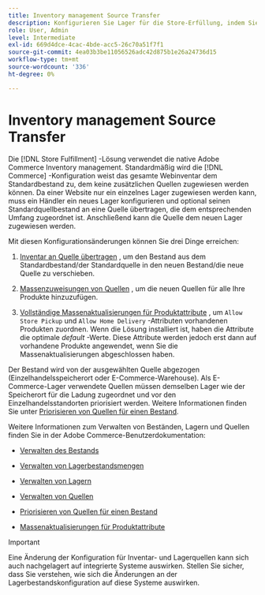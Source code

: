 ```yaml
---
title: Inventory management Source Transfer
description: Konfigurieren Sie Lager für die Store-Erfüllung, indem Sie ein neues Lager einrichten und das Inventar aus dem Standardbestand übertragen.
role: User, Admin
level: Intermediate
exl-id: 669d4dce-4cac-4bde-acc5-26c70a51f7f1
source-git-commit: 4ea03b3be11056526adc42d875b1e26a24736d15
workflow-type: tm+mt
source-wordcount: '336'
ht-degree: 0%

---
```


# Inventory management Source Transfer

Die [!DNL Store Fulfillment] -Lösung verwendet die native Adobe Commerce Inventory management. Standardmäßig wird die [!DNL Commerce] -Konfiguration weist das gesamte Webinventar dem Standardbestand zu, dem keine zusätzlichen Quellen zugewiesen werden können. Da einer Website nur ein einzelnes Lager zugewiesen werden kann, muss ein Händler ein neues Lager konfigurieren und optional seinen Standardquellbestand an eine Quelle übertragen, die dem entsprechenden Umfang zugeordnet ist. Anschließend kann die Quelle dem neuen Lager zugewiesen werden.

Mit diesen Konfigurationsänderungen können Sie drei Dinge erreichen:

1. [Inventar an Quelle übertragen](https://docs.magento.com/user-guide/catalog/inventory-bulk-transfer-inventory.html) , um den Bestand aus dem Standardbestand/der Standardquelle in den neuen Bestand/die neue Quelle zu verschieben.

2. [Massenzuweisungen von Quellen](https://docs.magento.com/user-guide/catalog/inventory-bulk-assign-sources.html) , um die neuen Quellen für alle Ihre Produkte hinzuzufügen.

3. [Vollständige Massenaktualisierungen für Produktattribute](https://docs.magento.com/user-guide/stores/bulk-product-attribute-update.html) , um `Allow Store Pickup` und `Allow Home Delivery` -Attributen vorhandenen Produkten zuordnen. Wenn die Lösung installiert ist, haben die Attribute die optimale *default* -Werte. Diese Attribute werden jedoch erst dann auf vorhandene Produkte angewendet, wenn Sie die Massenaktualisierungen abgeschlossen haben.

Der Bestand wird von der ausgewählten Quelle abgezogen (Einzelhandelsspeicherort oder E-Commerce-Warehouse). Als E-Commerce-Lager verwendete Quellen müssen demselben Lager wie der Speicherort für die Ladung zugeordnet und vor den Einzelhandelsstandorten priorisiert werden. Weitere Informationen finden Sie unter [Priorisieren von Quellen für einen Bestand](https://docs.magento.com/user-guide/catalog/inventory-stock-priority.html).


Weitere Informationen zum Verwalten von Beständen, Lagern und Quellen finden Sie in der Adobe Commerce-Benutzerdokumentation:

- [Verwalten des Bestands](https://docs.magento.com/user-guide/catalog/inventory-management.html)

- [Verwalten von Lagerbestandsmengen](https://docs.magento.com/user-guide/catalog/inventory-manage-inventory-quantities.html)

- [Verwalten von Lagern](https://docs.magento.com/user-guide/catalog/inventory-stock.html)

- [Verwalten von Quellen](https://docs.magento.com/user-guide/catalog/inventory-sources.html)

- [Priorisieren von Quellen für einen Bestand](https://docs.magento.com/user-guide/catalog/inventory-stock-priority.html)

- [Massenaktualisierungen für Produktattribute](https://docs.magento.com/user-guide/stores/bulk-product-attribute-update.html)


>[!IMPORTANT]
>
>Eine Änderung der Konfiguration für Inventar- und Lagerquellen kann sich auch nachgelagert auf integrierte Systeme auswirken. Stellen Sie sicher, dass Sie verstehen, wie sich die Änderungen an der Lagerbestandskonfiguration auf diese Systeme auswirken.
